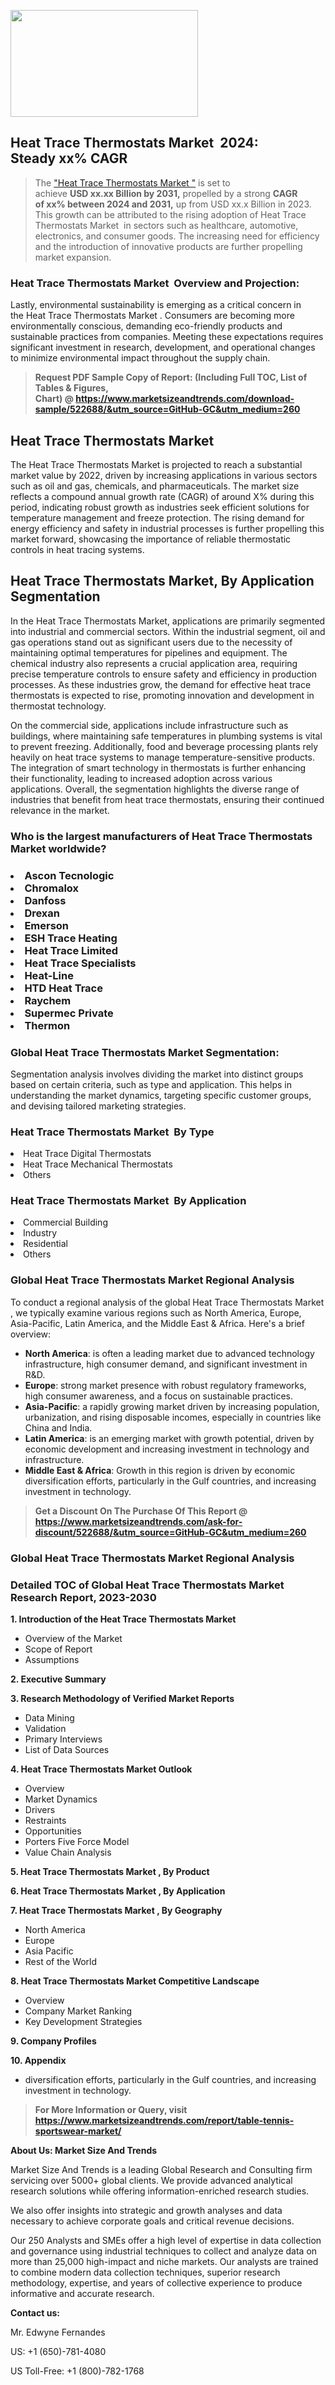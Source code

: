 <p><img class="alignnone size-medium wp-image-20088" src="https://ffe5etoiles.com/wp-content/uploads/2024/12/MST1-300x171.png" alt="" width="300" height="171" /></p><h2 id="ember46" class="ember-view reader-text-block__heading-2">Heat Trace Thermostats Market &nbsp;2024: Steady&nbsp;xx% CAGR</h2><blockquote id="ember47" class="ember-view reader-text-block__blockquote">The&nbsp;<a class="app-aware-link " href="https://www.marketsizeandtrends.com/download-sample/522688/&utm_source=GitHub-GC&utm_medium=260" target="_blank" data-test-app-aware-link="">"Heat Trace Thermostats Market "</a>&nbsp;is set to achieve&nbsp;<strong>USD&nbsp;xx.xx&nbsp;Billion by 2031,</strong>&nbsp;propelled by a strong&nbsp;<strong>CAGR of&nbsp;xx% between 2024 and 2031,</strong>&nbsp;up from USD xx.x Billion in 2023. This growth can be attributed to the rising adoption of&nbsp;Heat Trace Thermostats Market &nbsp;in sectors such as healthcare, automotive, electronics, and consumer goods. The increasing need for efficiency and the introduction of innovative products are further propelling market expansion.</blockquote><h3 id="ember48" class="ember-view reader-text-block__heading-3">Heat Trace Thermostats Market &nbsp;Overview and Projection:</h3><p id="ember49" class="ember-view reader-text-block__paragraph">Lastly, environmental sustainability is emerging as a critical concern in the&nbsp;Heat Trace Thermostats Market . Consumers are becoming more environmentally conscious, demanding eco-friendly products and sustainable practices from companies. Meeting these expectations requires significant investment in research, development, and operational changes to minimize environmental impact throughout the supply chain.</p><blockquote id="ember50" class="ember-view reader-text-block__blockquote"><strong>Request PDF Sample Copy of Report: (Including Full TOC, List of Tables &amp; Figures, Chart)&nbsp;@&nbsp;<strong><a href="https://www.marketsizeandtrends.com/download-sample/522688/&utm_source=GitHub-GC&utm_medium=260" target="_blank">https://www.marketsizeandtrends.com/download-sample/522688/&utm_source=GitHub-GC&utm_medium=260</a></strong></strong></blockquote><h3 class=""> <h2>Heat Trace Thermostats Market</h2><p>The Heat Trace Thermostats Market is projected to reach a substantial market value by 2022, driven by increasing applications in various sectors such as oil and gas, chemicals, and pharmaceuticals. The market size reflects a compound annual growth rate (CAGR) of around X% during this period, indicating robust growth as industries seek efficient solutions for temperature management and freeze protection. The rising demand for energy efficiency and safety in industrial processes is further propelling this market forward, showcasing the importance of reliable thermostatic controls in heat tracing systems.</p><h2>Heat Trace Thermostats Market, By Application Segmentation</h2><p>In the Heat Trace Thermostats Market, applications are primarily segmented into industrial and commercial sectors. Within the industrial segment, oil and gas operations stand out as significant users due to the necessity of maintaining optimal temperatures for pipelines and equipment. The chemical industry also represents a crucial application area, requiring precise temperature controls to ensure safety and efficiency in production processes. As these industries grow, the demand for effective heat trace thermostats is expected to rise, promoting innovation and development in thermostat technology.</p><p>On the commercial side, applications include infrastructure such as buildings, where maintaining safe temperatures in plumbing systems is vital to prevent freezing. Additionally, food and beverage processing plants rely heavily on heat trace systems to manage temperature-sensitive products. The integration of smart technology in thermostats is further enhancing their functionality, leading to increased adoption across various applications. Overall, the segmentation highlights the diverse range of industries that benefit from heat trace thermostats, ensuring their continued relevance in the market.</p></h3><h3 id="" class="">Who is the largest manufacturers of&nbsp;Heat Trace Thermostats Market worldwide?</h3><h3 class=""></Li><Li>Ascon Tecnologic</Li><Li> Chromalox</Li><Li> Danfoss</Li><Li> Drexan</Li><Li> Emerson</Li><Li> ESH Trace Heating</Li><Li> Heat Trace Limited</Li><Li> Heat Trace Specialists</Li><Li> Heat-Line</Li><Li> HTD Heat Trace</Li><Li> Raychem</Li><Li> Supermec Private</Li><Li> Thermon</h3><h3 id="ember53" class="ember-view reader-text-block__heading-3">Global&nbsp;Heat Trace Thermostats Market Segmentation:</h3><p id="ember54" class="ember-view reader-text-block__paragraph">Segmentation analysis involves dividing the market into distinct groups based on certain criteria, such as type and application. This helps in understanding the market dynamics, targeting specific customer groups, and devising tailored marketing strategies.</p><h3 id="" class="">Heat Trace Thermostats Market &nbsp;By Type</h3><p></Li><Li>Heat Trace Digital Thermostats</Li><Li> Heat Trace Mechanical Thermostats</Li><Li> Others</p><h3 id="" class="">Heat Trace Thermostats Market &nbsp;By Application</h3><p class=""></Li><Li>Commercial Building</Li><Li> Industry</Li><Li> Residential</Li><Li> Others</p><h3 id="ember62" class="ember-view reader-text-block__heading-3">Global Heat Trace Thermostats Market Regional Analysis</h3><p id="ember63" class="ember-view reader-text-block__paragraph">To conduct a regional analysis of the global Heat Trace Thermostats Market , we typically examine various regions such as North America, Europe, Asia-Pacific, Latin America, and the Middle East &amp; Africa. Here's a brief overview:</p><ul><li><strong>North America</strong>: is often a leading market due to advanced technology infrastructure, high consumer demand, and significant investment in R&amp;D.</li><li><strong>Europe</strong>: strong market presence with robust regulatory frameworks, high consumer awareness, and a focus on sustainable practices.</li><li><strong>Asia-Pacific</strong>: a rapidly growing market driven by increasing population, urbanization, and rising disposable incomes, especially in countries like China and India.</li><li><strong>Latin America</strong>: is an emerging market with growth potential, driven by economic development and increasing investment in technology and infrastructure.</li><li><strong>Middle East &amp; Africa</strong>: Growth in this region is driven by economic diversification efforts, particularly in the Gulf countries, and increasing investment in technology.</li></ul><blockquote id="ember61" class="ember-view reader-text-block__blockquote"><strong>Get a Discount On The Purchase Of This Report @ <strong><a href="https://html-cleaner.com/" target="">https://www.marketsizeandtrends.com/ask-for-discount/522688/&utm_source=GitHub-GC&utm_medium=260</a></strong></strong></blockquote><h3 id="ember62" class="ember-view reader-text-block__heading-3">Global Heat Trace Thermostats Market Regional Analysis</h3><h3 id="" class="">Detailed TOC of Global Heat Trace Thermostats Market Research Report, 2023-2030</h3><p id="" class=""><strong>1. Introduction of the Heat Trace Thermostats Market </strong></p><ul><li>Overview of the Market</li><li>Scope of Report</li><li>Assumptions</li></ul><p id="" class=""><strong>2. Executive Summary</strong></p><p id="" class=""><strong>3. Research Methodology of Verified Market Reports</strong></p><ul><li>Data Mining</li><li>Validation</li><li>Primary Interviews</li><li>List of Data Sources</li></ul><p id="" class=""><strong>4. Heat Trace Thermostats Market Outlook</strong></p><ul><li>Overview</li><li>Market Dynamics</li><li>Drivers</li><li>Restraints</li><li>Opportunities</li><li>Porters Five Force Model</li><li>Value Chain Analysis</li></ul><p id="" class=""><strong>5. Heat Trace Thermostats Market , By Product</strong></p><p id="" class=""><strong>6. Heat Trace Thermostats Market , By Application</strong></p><p id="" class=""><strong>7. Heat Trace Thermostats Market , By Geography</strong></p><ul><li>North America</li><li>Europe</li><li>Asia Pacific</li><li>Rest of the World</li></ul><p id="" class=""><strong>8. Heat Trace Thermostats Market Competitive Landscape</strong></p><ul><li>Overview</li><li>Company Market Ranking</li><li>Key Development Strategies</li></ul><p id="" class=""><strong>9. Company Profiles</strong></p><p id="" class=""><strong>10. Appendix</strong></p><ul><li>diversification efforts, particularly in the Gulf countries, and increasing investment in technology.</li></ul><blockquote id="ember65" class="ember-view reader-text-block__blockquote"><strong>For More Information or Query, visit <strong><strong><a href="https://html-cleaner.com/" target="">https://www.marketsizeandtrends.com/report/table-tennis-sportswear-market/</a></strong></strong></strong></blockquote><p id="" class=""><strong>About Us: Market Size And Trends</strong></p><p id="" class="">Market Size And Trends is a leading Global Research and Consulting firm servicing over 5000+ global clients. We provide advanced analytical research solutions while offering information-enriched research studies.</p><p id="" class="">We also offer insights into strategic and growth analyses and data necessary to achieve corporate goals and critical revenue decisions.</p><p id="" class="">Our 250 Analysts and SMEs offer a high level of expertise in data collection and governance using industrial techniques to collect and analyze data on more than 25,000 high-impact and niche markets. Our analysts are trained to combine modern data collection techniques, superior research methodology, expertise, and years of collective experience to produce informative and accurate research.</p><p id="" class=""><strong>Contact us:</strong></p><p id="" class="">Mr. Edwyne Fernandes</p><p id="" class="">US: +1 (650)-781-4080</p><p id="" class="">US Toll-Free: +1 (800)-782-1768</p>
